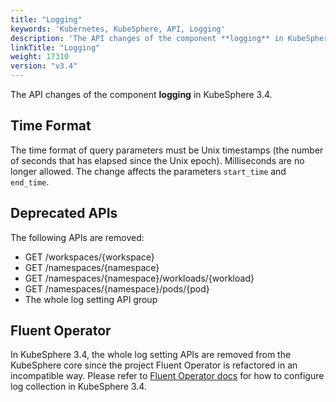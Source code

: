 ```yaml
---
title: "Logging"
keywords: 'Kubernetes, KubeSphere, API, Logging'
description: 'The API changes of the component **logging** in KubeSphere 3.4.'
linkTitle: "Logging"
weight: 17310
version: "v3.4"
---
```


The API changes of the component **logging** in KubeSphere 3.4.

## Time Format

The time format of query parameters must be Unix timestamps (the number of seconds that has elapsed since the Unix epoch). Milliseconds are no longer allowed. The change affects the parameters `start_time` and `end_time`.

## Deprecated APIs

The following APIs are removed:

- GET  /workspaces/{workspace}
- GET  /namespaces/{namespace}
- GET  /namespaces/{namespace}/workloads/{workload}
- GET  /namespaces/{namespace}/pods/{pod}
- The whole log setting API group

## Fluent Operator

In KubeSphere 3.4, the whole log setting APIs are removed from the KubeSphere core since the project Fluent Operator is refactored in an incompatible way. Please refer to [Fluent Operator docs](https://github.com/kubesphere/fluentbit-operator) for how to configure log collection in KubeSphere 3.4.